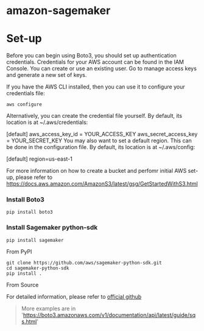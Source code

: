# amazon-sagemaker



# Set-up
Before you can begin using Boto3, you should set up authentication credentials. Credentials for your AWS account can be found in the IAM Console. You can create or use an existing user. Go to manage access keys and generate a new set of keys.

If you have the AWS CLI installed, then you can use it to configure your credentials file:
```
aws configure
```

Alternatively, you can create the credential file yourself. By default, its location is at ~/.aws/credentials:

[default]
aws_access_key_id = YOUR_ACCESS_KEY
aws_secret_access_key = YOUR_SECRET_KEY
You may also want to set a default region. This can be done in the configuration file. By default, its location is at ~/.aws/config:

[default]
region=us-east-1


For more information on how to create a bucket and perfomr initial AWS set-up, 
please refer to https://docs.aws.amazon.com/AmazonS3/latest/gsg/GetStartedWithS3.html

### Install Boto3

```
pip install boto3
```

### Install Sagemaker python-sdk
```
pip install sagemaker
```
From PyPI
```
git clone https://github.com/aws/sagemaker-python-sdk.git
cd sagemaker-python-sdk
pip install .
```
From Source

For detailed information, please refer to [official github](https://github.com/aws/sagemaker-python-sdk)



> More examples are in 'https://boto3.amazonaws.com/v1/documentation/api/latest/guide/sqs.html'
